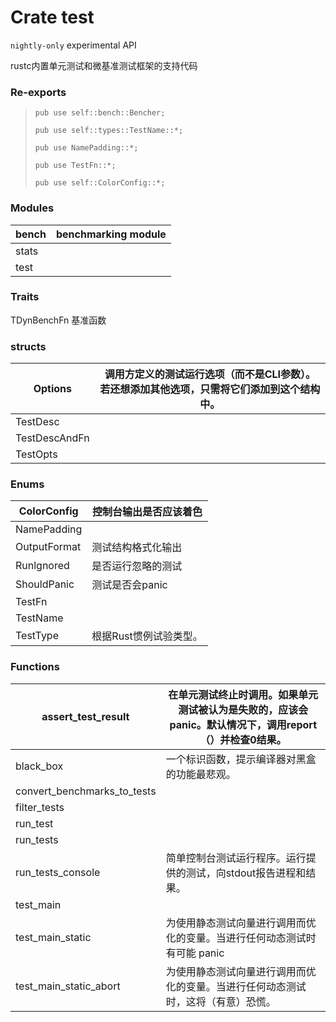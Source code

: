 # Crate  test

`nightly-only` experimental  API

rustc内置单元测试和微基准测试框架的支持代码

### Re-exports

> `pub use self::bench::Bencher;`
>
> `pub use self::types::TestName::*;`
>
> `pub use NamePadding::*;`
>
> `pub use TestFn::*;`
>
> `pub use self::ColorConfig::*;`

### Modules

| bench | benchmarking  module |
| ----- | -------------------- |
| stats |                      |
| test  |                      |

### Traits

TDynBenchFn              基准函数

### structs

| Options       | 调用方定义的测试运行选项（而不是CLI参数）。若还想添加其他选项，只需将它们添加到这个结构中。 |
| ------------- | ------------------------------------------------------------ |
| TestDesc      |                                                              |
| TestDescAndFn |                                                              |
| TestOpts      |                                                              |

### Enums

| ColorConfig  | 控制台输出是否应该着色 |
| ------------ | ---------------------- |
| NamePadding  |                        |
| OutputFormat | 测试结构格式化输出     |
| Runlgnored   | 是否运行忽略的测试     |
| ShouldPanic  | 测试是否会panic        |
| TestFn       |                        |
| TestName     |                        |
| TestType     | 根据Rust惯例试验类型。 |

### Functions

| assert_test_result          | 在单元测试终止时调用。如果单元测试被认为是失败的，应该会panic。默认情况下，调用report（）并检查0结果。 |
| --------------------------- | ------------------------------------------------------------ |
| black_box                   | 一个标识函数，提示编译器对黑盒的功能最悲观。                 |
| convert_benchmarks_to_tests |                                                              |
| filter_tests                |                                                              |
| run_test                    |                                                              |
| run_tests                   |                                                              |
| run_tests_console           | 简单控制台测试运行程序。运行提供的测试，向stdout报告进程和结果。 |
| test_main                   |                                                              |
| test_main_static            | 为使用静态测试向量进行调用而优化的变量。当进行任何动态测试时有可能 panic |
| test_main_static_abort      | 为使用静态测试向量进行调用而优化的变量。当进行任何动态测试时，这将（有意）恐慌。 |





